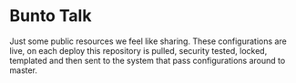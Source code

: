 # Bunto Talk

Just some public resources we feel like sharing. These configurations are live, on each deploy this repository is pulled, security tested, locked, templated and then sent to the system that pass configurations around to master.
